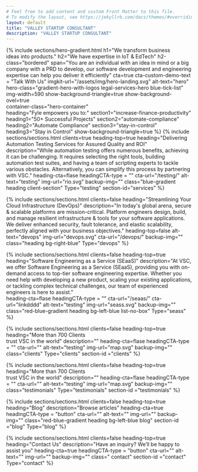 ```yaml
---
# Feel free to add content and custom Front Matter to this file.
# To modify the layout, see https://jekyllrb.com/docs/themes/#overriding-theme-defaults
layout: default
title: "VALLEY STARTUP CONSULTANT"
description: "VALLEY STARTUP CONSULTANT"
---
```

{% include sections/hero-gradient.html 
  h1="We transform business <br>ideas into <span>products</span>."
  h2="We have expertise in <span>IoT & EdTech</span>"
  h2-class="bordered"
  span="You are an individual with an idea in mind or a big company with a PRD to develop, our software development and engineering expertise can help you deliver it efficiently"
  cta=true
  cta-custom-demo-text = "Talk With Us"
  imgkit-url="/assets/img/hero-landing.svg"
  alt-text="hero"
  hero-class="gradient-hero-with-logos legal-services-hero blue-tick-list"
  img-width=590
  show-background-triangle=true
  show-background-ovel=true  
  container-class="hero-container"  
  heading="Fyle empowers you to:"
  section1="increase-finance-productivity"
  heading1="50+ Successful Projects"
  section2="automate-compliance"
  heading2="Automate Compliance"
  section3="stay-in-control"
  heading3="Stay in Control"
  show-background-triangle=true
%}
{% include sections/sections.html
      clients=true
      heading-top=true
      heading="Delivering Automation Testing Services for Assured Quality and ROI"
      description="While automation testing offers numerous benefits, achieving it can be challenging. It requires selecting the right tools, building automation test suites, and having a team of scripting experts to tackle various obstacles. Alternatively, you can simplify this process by partnering with VSC."
      heading-cta=flase
      headingCTA-type = ""
      cta-url="/testing/"
      alt-text="testing"
      img-url="rio.svg"
      backup-img=""
      class="blue-gradient heading client-section"
      Type="testing"
      section-id="services"
    %}
    
{% include sections/sections.html
      clients=false
      heading="Streamlining Your Cloud Infrastructure (DevOps)"
      description="In today's global arena, secure & scalable platforms are mission-critical. Platform engineers design, build, and manage resilient infrastructure & tools for your software applications. We deliver enhanced security, fault tolerance, and elastic scalability, perfectly aligned with your business objectives."
      heading-top=false
      alt-text="devops"
      img-url="devops.svg"
      cta-url="/devops/"
      backup-img=""
      class="heading bg-right-blue"
      Type="devops"
    %}

{% include sections/sections.html
      clients=false
       heading-top=true
      heading="Software Engineering as a Service (SEaaS)"
      description="At VSC, we offer Software Engineering as a Service (SEaaS), providing you with on-demand access to top-tier software engineering expertise. Whether you need help with developing a new product, scaling your existing applications, or tackling complex technical challenges, our team of experienced engineers is here to assist."     
      heading-cta=flase
      headingCTA-type = ""
      cta-url="/seaas/"
      cta-url="linkdddd"
      alt-text="testing"
      img-url="seass.svg"
      backup-img=""
      class="red-blue-gradient heading bg-left-blue list-no-box"
      Type="seass"
    %}

{% include sections/sections.html
      clients=false
      heading-top=true
      heading="More than 700 Clients <br> trust VSC in the world"
      description=""
      heading-cta=flase
      headingCTA-type = ""
      cta-url=""
      alt-text="testing"
      img-url="map.svg"
      backup-img=""
      class="clients"
      Type="clients"
      section-id ="clients"
    %}

{% include sections/sections.html
      clients=false
      heading-top=true
      heading="More than 700 Clients <br> trust VSC in the world"
      description=""
      heading-cta=flase
      headingCTA-type = ""
      cta-url=""
      alt-text="testing"
      img-url="map.svg"
      backup-img=""
      class="testimonials"
      Type="testimonials"
      section-id ="testimonials"
    %}

   
    
{% include sections/sections.html
      clients=false
      heading-top=true
      heading="Blog"
      description="Browse articles"
      heading-cta=true
      headingCTA-type = "button"
      cta-url=""
      alt-text=""
      img-url=""
      backup-img=""
      class="red-blue-gradient heading bg-left-blue blog"
      section-id ="blog"
      Type="blog"
    %}

    
{% include sections/sections.html
      clients=false
      heading-top=true
      heading="Contact Us"
      description="Have an inquiry? We’ll be happy to assist you"
      heading-cta=true
      headingCTA-type = "button"
      cta-url=""
      alt-text=""
      img-url=""
      backup-img=""
      class=" contact"
      section-id ="contact"
      Type="contact"
    %}
    


